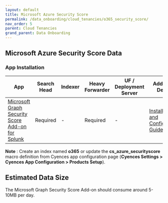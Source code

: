 ```yaml
---
layout: default
title: Microsoft Azure Security Score
permalink: /data_onboarding/cloud_tenancies/o365_security_score/
nav_order: 5
parent: Cloud Tenancies 
grand_parent: Data Onboarding
---
```


## **Microsoft Azure Security Score Data**

### App Installation

| App |  Search Head  | Indexer | Heavy Forwarder | UF / Deployment Server | Additional Details |
| ---- | ------ | ------------ | -------------- | -------------------- | ------ |
| [Microsoft Graph Security Score Add-on for Splunk](https://splunkbase.splunk.com/app/5693/) | Required | - | Required | - | [Installation and Configuration Guide](https://splunkbase.splunk.com/app/5693/#/details) |

**Note** : Create an index named **o365** or update the **cs_azure_securityscore** macro definition from Cyences app configuration page (**Cyences Settings > Cyences App Configuration > Products Setup**).


## Estimated Data Size
The Microsoft Graph Security Score Add-on should consume around 5-10MB per day. 